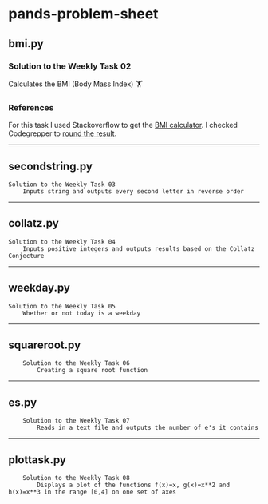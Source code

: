 # pands-problem-sheet
##  bmi.py 

###    Solution to the Weekly Task 02
Calculates the BMI (Body Mass Index) :weight_lifting:

###    References
For this task I used Stackoverflow to get the [BMI calculator][1].
I checked Codegrepper to [round the result][2].  

[1]: https://stackoverflow.com/questions/20405610/bmi-calculator-in-python/20405792
[2]: https://www.codegrepper.com/code-examples/python/how+to+round+with+format+in+python

___
##  secondstring.py 

    Solution to the Weekly Task 03
        Inputs string and outputs every second letter in reverse order

___
##  collatz.py 

    Solution to the Weekly Task 04
        Inputs positive integers and outputs results based on the Collatz Conjecture

___
##  weekday.py

    Solution to the Weekly Task 05
        Whether or not today is a weekday 

___
##  squareroot.py 

        Solution to the Weekly Task 06
            Creating a square root function 

___
##  es.py

        Solution to the Weekly Task 07
            Reads in a text file and outputs the number of e's it contains

___   
##  plottask.py

        Solution to the Weekly Task 08
            Displays a plot of the functions f(x)=x, g(x)=x**2 and h(x)=x**3 in the range [0,4] on one set of axes